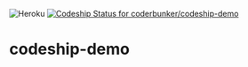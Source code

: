  ![Heroku]( https://heroku-badge.herokuapp.com/?app=codeship-demo) [ ![Codeship Status for coderbunker/codeship-demo](https://app.codeship.com/projects/8a915620-fa91-0135-6fd6-467245c6186e/status?branch=master)](https://app.codeship.com/projects/278836)



# codeship-demo

